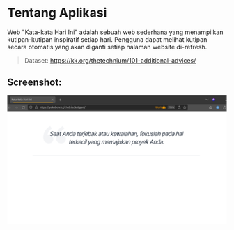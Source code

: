 # Tentang Aplikasi

Web "Kata-kata Hari Ini" adalah sebuah web sederhana yang menampilkan kutipan-kutipan inspiratif setiap hari. 
Pengguna dapat melihat kutipan secara otomatis yang akan diganti setiap halaman website di-refresh.

> Dataset: https://kk.org/thetechnium/101-additional-advices/

## Screenshot:

![Screenshot Aplikasi Daily Quotes](./screenshot.png)




